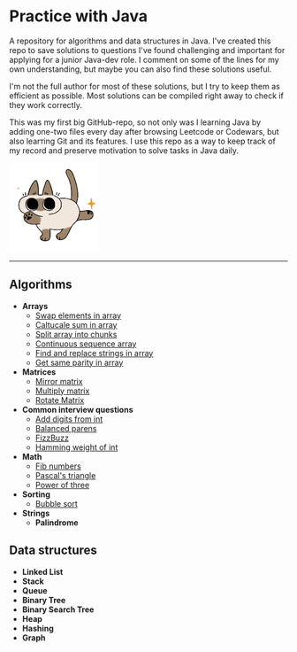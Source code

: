 # Practice with Java 

A repository for algorithms and data structures in Java. I've created this repo to save solutions to questions I've found challenging and important for applying for a junior Java-dev role. I comment on some of the lines for my own understanding, but maybe you can also find these solutions useful. 

I'm not the full author for most of these solutions, but I try to keep them as efficient as possible. Most solutions can be compiled right away to check if they work correctly.

This was my first big GitHub-repo, so not only was I learning Java by adding one-two files every day after browsing Leetcode or Codewars, but also learтing Git and its features. I use this repo as a way to keep track of my record and preserve motivation to solve tasks in Java daily. 

![](https://github.com/Linkshegelianer/Linkshegelianer/blob/main/411676.160.gif)

<hr/>

## Algorithms
* **Arrays**
  * [Swap elements in array](https://github.com/Linkshegelianer/practice-with-java/blob/main/Solutions-to-small-tasks/Swap-elements-in-array.java)
  * [Caltucale sum in array](https://github.com/Linkshegelianer/practice-with-java/blob/main/Solutions-to-small-tasks/Caltucale-sum-in-array.java)
  * [Split array into chunks](https://github.com/Linkshegelianer/practice-with-java/blob/main/Solutions-to-small-tasks/Split-array-into-chunks.java)
  * [Continuous sequence array](https://github.com/Linkshegelianer/practice-with-java/blob/main/Solutions-to-small-tasks/Continuous-sequence-array.java)
  * [Find and replace strings in array](https://github.com/Linkshegelianer/practice-with-java/blob/main/Solutions-to-small-tasks/Find-and-replace-strings-in-array.java)
  * [Get same parity in array](https://github.com/Linkshegelianer/practice-with-java/blob/main/Solutions-to-small-tasks/Get-same-parity-in-array.java)
* **Matrices**
  * [Mirror matrix](https://github.com/Linkshegelianer/practice-with-java/blob/main/Solutions-to-small-tasks/Mirror-matrix.java)
  * [Multiply matrix](https://github.com/Linkshegelianer/practice-with-java/blob/main/Solutions-to-small-tasks/Multiply-matrix.java)
  * [Rotate Matrix](https://github.com/Linkshegelianer/practice-with-java/blob/main/Solutions-to-small-tasks/Rotate-Matrix.java)
* **Common interview questions**
  * [Add digits from int](https://github.com/Linkshegelianer/practice-with-java/blob/main/Solutions-to-small-tasks/Add-digits-from-int.java)
  * [Balanced parens](https://github.com/Linkshegelianer/practice-with-java/blob/main/Solutions-to-small-tasks/Balanced-parens.java)
  * [FizzBuzz](https://github.com/Linkshegelianer/practice-with-java/blob/main/Solutions-to-small-tasks/FizzBuzz.java)
  * [Hamming weight of int](https://github.com/Linkshegelianer/practice-with-java/blob/main/Solutions-to-small-tasks/Hamming-weight-of-int.java)
* **Math**
  * [Fib numbers](https://github.com/Linkshegelianer/practice-with-java/blob/main/Solutions-to-small-tasks/Fib-numbers.java)
  * [Pascal's triangle](https://github.com/Linkshegelianer/practice-with-java/blob/main/Solutions-to-small-tasks/PascalsTriangle.java)
  * [Power of three](https://github.com/Linkshegelianer/practice-with-java/blob/main/Solutions-to-small-tasks/Power-of-three.java)
* **Sorting**
  * [Bubble sort](https://github.com/Linkshegelianer/practice-with-java/blob/main/Solutions-to-small-tasks/Bubble-sort.java)
* **Strings**
  * **Palindrome**

## Data structures
* **Linked List**
* **Stack**
* **Queue**
* **Binary Tree**
* **Binary Search Tree**   
* **Heap**      
* **Hashing**  
* **Graph**    

